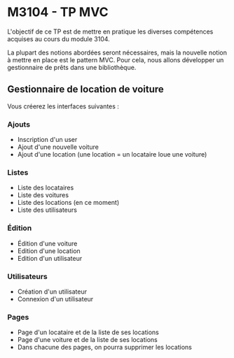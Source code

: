 # M3104 - TP MVC

L'objectif de ce TP est de mettre en pratique les diverses compétences acquises au cours du module 3104.

La plupart des notions abordées seront nécessaires, mais la nouvelle notion à mettre en place est le pattern MVC.
Pour cela, nous allons développer un gestionnaire de prêts dans une bibliothèque.

## Gestionnaire de location de voiture
Vous créerez les interfaces suivantes :

### Ajouts
- Inscription d'un user
- Ajout d'une nouvelle voiture
- Ajout d'une location (une location = un locataire loue une voiture)

### Listes
- Liste des locataires
- Liste des voitures
- Liste des locations (en ce moment)
- Liste des utilisateurs

### Édition
- Édition d'une voiture
- Edition d'une location
- Edition d'un utilisateur

### Utilisateurs
- Création d'un utilisateur
- Connexion d'un utilisateur


### Pages
- Page d'un locataire et de la liste de ses locations
- Page d'une voiture et de la liste de ses locations
- Dans chacune des pages, on pourra supprimer les locations
